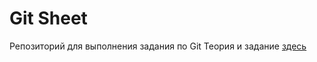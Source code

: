 # Git Sheet

Репозиторий для выполнения задания по Git
Теория и задание [здесь](https://github.com/kontur-courses/git)

